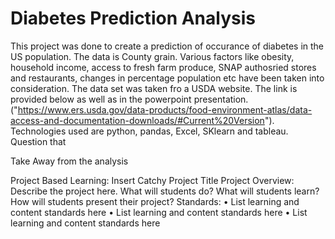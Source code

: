 # Diabetes Prediction Analysis

This project was done to create a prediction of occurance of diabetes in the US population. 
The data is County grain. 
Various factors like obesity, household income, access to fresh farm produce, SNAP authosried stores and restaurants, changes in percentage population etc have been taken into consideration. 
The data set was taken fro a USDA website. The link is provided below as well as in the powerpoint presentation. ("https://www.ers.usda.gov/data-products/food-environment-atlas/data-access-and-documentation-downloads/#Current%20Version"). 
Technologies used are python, pandas, Excel, SKlearn and tableau.
Question that 

Take Away from the analysis 

Project Based Learning:
Insert Catchy Project Title
Project Overview:
Describe the project here. What will students do?  What will students learn? How will students present their project?
Standards:
•	List learning and content standards here
•	List learning and content standards here
•	List learning and content standards here

